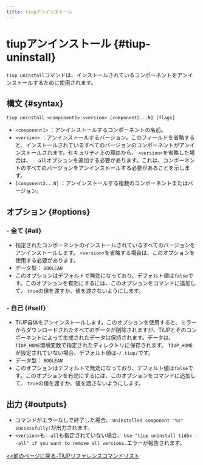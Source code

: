 ```yaml
---
title: tiupアンインストール
---
```


# tiupアンインストール {#tiup-uninstall}

`tiup uninstall`コマンドは、インストールされているコンポーネントをアンインストールするために使用されます。

## 構文 {#syntax}

```shell
tiup uninstall <component1>:<version> [component2...N] [flags]
```

-   `<component1>` ：アンインストールするコンポーネントの名前。
-   `<version>` ：アンインストールするバージョン。このフィールドを省略すると、インストールされているすべてのバージョンのコンポーネントがアンインストールされます。セキュリティ上の理由から、 `<version>`を省略した場合は、 `--all`オプションを追加する必要があります。これは、コンポーネントのすべてのバージョンをアンインストールする必要があることを示します。
-   `[component2...N]` ：アンインストールする複数のコンポーネントまたはバージョン。

## オプション {#options}

### - 全て {#all}

-   指定されたコンポーネントのインストールされているすべてのバージョンをアンインストールします。 `<version>`を省略する場合は、このオプションを使用する必要があります。
-   データ型： `BOOLEAN`
-   このオプションはデフォルトで無効になっており、デフォルト値は`false`です。このオプションを有効にするには、このオプションをコマンドに追加して、 `true`の値を渡すか、値を渡さないようにします。

### - 自己 {#self}

-   TiUP自体をアンインストールします。このオプションを使用すると、ミラーからダウンロードされたすべてのデータが削除されますが、TiUPとそのコンポーネントによって生成されたデータは保持されます。データは、 `TIUP_HOME`環境変数で指定されたディレクトリに保存されます。 `TIUP_HOME`が設定されていない場合、デフォルト値は`~/.tiup/`です。
-   データ型： `BOOLEAN`
-   このオプションはデフォルトで無効になっており、デフォルト値は`false`です。このオプションを有効にするには、このオプションをコマンドに追加して、 `true`の値を渡すか、値を渡さないようにします。

## 出力 {#outputs}

-   コマンドがエラーなしで終了した場合、 `Uninstalled component "%s" successfully!`が出力されます。
-   `<version>`も`--all`も指定されていない場合、 `Use "tiup uninstall tidbx --all" if you want to remove all versions.`エラーが報告されます。

[&lt;&lt;前のページに戻る-TiUPリファレンスコマンドリスト](/tiup/tiup-reference.md#command-list)
